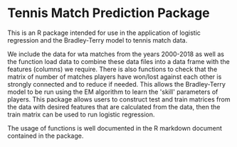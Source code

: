 # Tennis Match Prediction Package

This is an R package intended for use in the application of logistic regression and the Bradley-Terry model to tennis match data.

We include the data for wta matches from the years 2000-2018 as well as the function load data to combine these data files into a data frame with the features (columns) we require. 
There is also functions to check that the matrix of number of matches players have won/lost against each other is strongly connected and to reduce if needed. This allows the Bradley-Terry model to be run using the EM algorithm to learn the 'skill' parameters of players. 
This package allows users to construct test and train matrices from the data with desired features that are calculated from the data, then the train matrix can be used to run logistic regression.

The usage of functions is well documented in the R markdown document contained in the package. 
